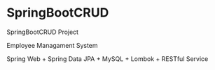 # SpringBootCRUD
SpringBootCRUD Project

Employee Managament System

Spring Web + Spring Data JPA + MySQL + Lombok + RESTful Service
